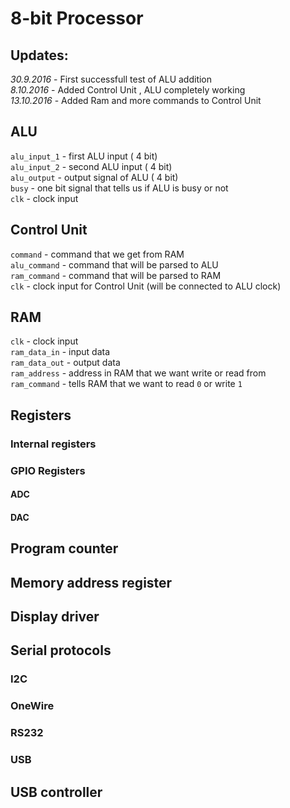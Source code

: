 # 8-bit Processor

## Updates:
*30.9.2016* - First successfull test of ALU addition  
*8.10.2016* - Added Control Unit , ALU completely working  
*13.10.2016* - Added Ram and more commands to Control Unit  

## ALU    
`alu_input_1` - first ALU input ( 4 bit)  
`alu_input_2` - second ALU input ( 4 bit)  
`alu_output` - output signal of ALU ( 4 bit)  
`busy` - one bit signal that tells us if ALU is busy or not  
`clk` - clock input  

## Control Unit     
`command` - command that we get from RAM  
`alu_command` - command that will be parsed to ALU  
`ram_command` - command that will be parsed to RAM  
`clk` - clock input for Control Unit (will be connected to ALU clock)    

## RAM     
`clk` - clock input    
`ram_data_in` - input data  
`ram_data_out` - output data  
`ram_address` - address in RAM that we want write or read from  
`ram_command` - tells RAM that we  want to read `0` or write `1`

## Registers
### Internal registers
### GPIO Registers
#### ADC
#### DAC

## Program counter

## Memory address register

## Display driver

## Serial protocols
### I2C
### OneWire
### RS232
### USB

## USB controller
